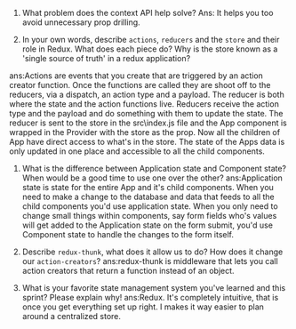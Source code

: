 1. What problem does the context API help solve?
   Ans: It helps you too avoid unnecessary prop drilling.

1. In your own words, describe `actions`, `reducers` and the `store` and their role in Redux. What does each piece do? Why is
   the store known as a 'single source of truth' in a redux application?

ans:Actions are events that you create that are triggered by an action creator function. Once the functions are called they are shoot off to the reducers, via a dispatch, an action type and a payload. The reducer is both where the state and the action functions live. Reducers receive the action type and the payload and do something with them to update the state. The reducer is sent to the store in the src\index.js file and the App component is wrapped in the Provider with the store as the prop. Now all the children of App have direct access to what's in the store. The state of the Apps data is only updated in one place and accessible to all the child components.

1. What is the difference between Application state and Component state? When would be a good time to use one over the other?
   ans:Application state is state for the entire App and it's child components. When you need to make a change to the database and data that feeds to all the child components you'd use application state. When you only need to change small things within components, say form fields who's values will get added to the Application state on the form submit, you'd use Component state to handle the changes to the form itself.

1. Describe `redux-thunk`, what does it allow us to do? How does it change our `action-creators`?
   ans:redux-thunk is middleware that lets you call action creators that return a function instead of an object.

1. What is your favorite state management system you've learned and this sprint? Please explain why!
   ans:Redux. It's completely intuitive, that is once you get everything set up right. I makes it way easier to plan around a centralized store.
